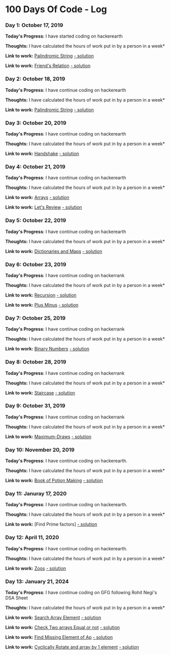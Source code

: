 # 100 Days Of Code - Log

### Day 1: October 17, 2019

**Today's Progress**: I have started coding on hackerearth

**Thoughts:** I have calculated the hours of work put in by a person in a week* 

**Link to work:** [Palindromic String](https://www.hackerearth.com/practice/basic-programming/input-output/basics-of-input-output/practice-problems/algorithm/palindrome-check-2/) [- solution](https://github.com/DEEKSHANT-123/Compititive-Coding/blob/master/Heackerearth/Basic%20of%20IO/Palindromic%20String.py)

**Link to work:** [Friend's Relation](https://www.hackerearth.com/practice/basic-programming/input-output/basics-of-input-output/practice-problems/algorithm/friends-relationship-1/) [- solution](https://github.com/DEEKSHANT-123/Compititive-Coding/blob/master/Heackerearth/Basic%20of%20IO/Friend's%20Relation.py)

### Day 2: October 18, 2019

**Today's Progress**: I have continue coding on hackerearth

**Thoughts:** I have calculated the hours of work put in by a person in a week* 

**Link to work:** [Palindromic String](https://www.hackerrank.com/challenges/compare-the-triplets/problem) [- solution](https://github.com/DEEKSHANT-123/Compititive-Coding/blob/master/Heackerearth/Basic%20of%20IO/Compare%20the%20Triplets.py)

### Day 3: October 20, 2019

**Today's Progress**: I have continue coding on hackerearth

**Thoughts:** I have calculated the hours of work put in by a person in a week* 

**Link to work:** [Handshake](https://www.hackerrank.com/challenges/handshake/problem) [- solution](https://github.com/DEEKSHANT-123/Compititive-Coding/blob/master/Heackerearth/Basic%20of%20IO/Handshake.py)

### Day 4: October 21, 2019

**Today's Progress**: I have continue coding on hackerearth

**Thoughts:** I have calculated the hours of work put in by a person in a week* 

**Link to work:** [Arrays](https://www.hackerrank.com/challenges/30-arrays/problem) [- solution](https://github.com/DEEKSHANT-123/Compititive-Coding/blob/master/Hackerrank/Basic%20of%20IO/Arrays.py)

**Link to work:** [Let's Review](https://www.hackerrank.com/challenges/30-review-loop/problem) [- solution](https://github.com/DEEKSHANT-123/Compititive-Coding/blob/master/Hackerrank/Basic%20of%20IO/Let's%20Review.py)

### Day 5: October 22, 2019

**Today's Progress**: I have continue coding on hackerearth

**Thoughts:** I have calculated the hours of work put in by a person in a week* 

**Link to work:** [Dictionaries and Maps](https://www.hackerrank.com/challenges/30-dictionaries-and-maps/problem) [- solution](https://github.com/DEEKSHANT-123/Compititive-Coding/blob/master/Hackerrank/Basic%20of%20IO/Dictionaries%20and%20Maps.py)

### Day 6: October 23, 2019

**Today's Progress**: I have continue coding on hackerrank

**Thoughts:** I have calculated the hours of work put in by a person in a week* 

**Link to work:** [Recursion](https://www.hackerrank.com/challenges/30-recursion/problem) [- solution](https://github.com/DEEKSHANT-123/Compititive-Coding/blob/master/Hackerrank/Basic%20of%20IO/Recursion.py)

**Link to work:** [Plus Minus](https://www.hackerrank.com/challenges/plus-minus/problem) [- solution](https://github.com/DEEKSHANT-123/Compititive-Coding/blob/master/Hackerrank/Basic%20of%20IO/Plus%20Minus.py)

### Day 7: October 25, 2019

**Today's Progress**: I have continue coding on hackerrank

**Thoughts:** I have calculated the hours of work put in by a person in a week* 

**Link to work:** [Binary Numbers](https://www.hackerrank.com/challenges/30-binary-numbers/problem) [- solution](https://github.com/DEEKSHANT-123/Compititive-Coding/blob/master/Hackerrank/Basic%20of%20IO/Binary%20Numbers.py)

### Day 8: October 28, 2019

**Today's Progress**: I have continue coding on hackerrank

**Thoughts:** I have calculated the hours of work put in by a person in a week* 

**Link to work:** [Staircase](https://www.hackerrank.com/challenges/staircase/problem) [- solution](https://github.com/DEEKSHANT-123/Compititive-Coding/blob/master/Hackerrank/Basic%20of%20IO/Staircase.py)

### Day 9: October 31, 2019

**Today's Progress**: I have continue coding on hackerrank

**Thoughts:** I have calculated the hours of work put in by a person in a week* 

**Link to work:** [Maximum-Draws](https://www.hackerrank.com/challenges/maximum-draws/problem) [- solution](https://github.com/DEEKSHANT-123/Compititive-Coding/blob/master/Hackerrank/Basic%20of%20IO/Maximum-Draws.py)

### Day 10: November 20, 2019

**Today's Progress**: I have continue coding on hackerearth.

**Thoughts:** I have calculated the hours of work put in by a person in a week* 

**Link to work:** [Book of Potion Making](https://www.hackerearth.com/practice/basic-programming/input-output/basics-of-input-output/practice-problems/algorithm/sum-it-if-you-can-4867f851/) [- solution](https://github.com/DEEKSHANT-123/Compititive-Coding/blob/master/Heackerearth/Basic%20of%20IO/Book%20of%20Potion%20Making.py)

### Day 11: Januray 17, 2020

**Today's Progress**: I have continue coding on hackerearth.

**Thoughts:** I have calculated the hours of work put in by a person in a week* 

**Link to work:** [Find Prime factors] [- solution](https://github.com/DEEKSHANT-123/Compititive-Coding/blob/master/Heackerearth/Basic%20of%20IO/prime_fectors.py)

### Day 12: April 11, 2020

**Today's Progress**: I have continue coding on hackerearth.

**Thoughts:** I have calculated the hours of work put in by a person in a week* 

**Link to work:** [Zoos](https://www.hackerearth.com/practice/basic-programming/input-output/basics-of-input-output/practice-problems/algorithm/is-zoo-f6f309e7/) [- solution](https://github.com/DEEKSHANT-123/Compititive-Coding/blob/master/Heackerearth/Basic%20of%20IO/Zoos.py)


### Day 13: January 21, 2024

**Today's Progress**: I have continue coding on GFG following Rohit Negi's DSA Sheet

**Thoughts:** I have calculated the hours of work put in by a person in a week* 

**Link to work:** [Search Array Element](https://www.geeksforgeeks.org/problems/search-an-element-in-an-array-1587115621/1?page=1&difficulty%5B%5D=-1&category%5B%5D=Arrays&sortBy=submissions) [- solution](https://github.com/DEEKSHANT-123/Compititive-Coding/blob/master/GFG/Q1Search_Elemenet_Array.py)

**Link to work:** [Check Two arrays Equal or not](https://www.geeksforgeeks.org/problems/check-if-two-arrays-are-equal-or-not3847/1?page=1&difficulty%5B%5D=-1&category%5B%5D=Arrays&sortBy=submissions) [- solution](https://github.com/DEEKSHANT-123/Compititive-Coding/blob/master/GFG/Q2Cheacking_Array_Equal_or_Not.py)

**Link to work:** [Find Missing Element of Ap](https://www.geeksforgeeks.org/problems/missing-element-of-ap2228/1?page=2&difficulty%5B%5D=0&status%5B%5D=solved&category%5B%5D=Arrays&sortBy=submissions) [- solution](https://github.com/DEEKSHANT-123/Compititive-Coding/blob/master/GFG/Q3Missing_AP_Element.py)

**Link to work:** [Cyclically Rotate and array by 1 element](https://www.geeksforgeeks.org/problems/cyclically-rotate-an-array-by-one2614/1?page=1&difficulty%5B%5D=-1&category%5B%5D=Arrays&sortBy=submissions) [- solution](https://github.com/DEEKSHANT-123/Compititive-Coding/blob/master/GFG/Q4Rotate_By_One_Element.py)

